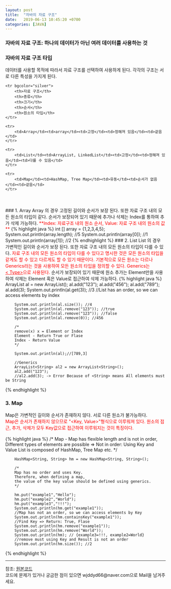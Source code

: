 ```yaml
---
layout: post
title:  "자바의 자료 구조"
date:   2019-06-13 10:45:20 +0700
categories: [JAVA]
---
```


### 자바의 자료 구조: 하나의 데이터가 아닌 여러 데이터를 사용하는 것
### 자바의 자료 구조 타입
데이터를 사용할 목적에 따라서 자료 구조를 선택하여 사용하게 된다. 각각의 구조는 서로 다른 특성을 가지게 된다.  
<table align="center">

	<tr bgcolor="silver">	
		<th>자료 구조</th>
		<th>종류</th>
		<th>크기</th>
		<th>순서</th>
		<th>원소의 타입</th>
	</tr>
	
	<tr>
		<td>Array</td><td>array</td><td>고정</td><td>정해져 있음</td><td>같음</td>
	</tr>
	
	<tr>
		<td>List</td><td>ArrayList, LinkedList</td><td>고정</td><td>정해져 있음</td><td>다를 수 있음</td>
	</tr>
	
	<tr>
		<td>Map</td><td>HashMap, Tree Map</td><td>유동</td><td>순서가 없음</td><td>같음</td>
	</tr>

</table>
<br>
### 1. Array
Array 의 경우 고정된 길이와 순서가 보장 된다. 또한 자료 구조 내의 모든 원소의 타입이 같다.  
순서가 보장되어 있기 때문에 추가나 삭제는 Index를 통하여 추가 삭제 가능하다.  
<span style ="color: red">**Index: 자료구조 내의 원소 순서, Value: 자료 구조 내의 원소의 값**</span>
{% highlight java %}
		int [] array = {1,2,3,4,5};
		System.out.println(array.length); //5
		System.out.println(array[0]); //1
		System.out.println(array[1]); //2
{% endhighlight %}
### 2. List
List 의 경우 가변적인 길이와 순서가 보장 된다. 또한 자료 구조 내의 모든 원소의 타입이 다를 수 있다.  
<span style ="color: red">자료 구조 내의 모든 원소의 타입이 다를 수 있다고 명시한 것은 모든 원소의 타입을 같게도 할 수 있고 다르게도 할 수 있기 때문이다.</span>  
<span style ="color: red">기본적으로 모든 원소는 다르나 Generics라는 것을 사용하여 모든 원소의 타입을 정의할 수 있다. Generics는 <u>  <br><
Type></u>으로 사용된다.</span>  
순서가 보장되어 있기 때문에 원소 추가는 Element만을 사용하여 삭제는 Element 혹은 Value로 접근하여 삭제 가능하다.  
{% highlight java %}
		ArrayList al = new ArrayList();
		al.add("123");
		al.add("456");
		al.add("789");
		al.add(3);
		System.out.println(al.get(3)); //3
		//List has an order, so we can access elements by index
		
		System.out.println(al.size()); //4
		System.out.println(al.remove("123")); //true
		System.out.println(al.remove("123")); //false
		System.out.println(al.remove(0)); //456
		
		/*
		remove(x) x = Element or Index
		Element - Return True or Flase
		Index - Return Value
		*/		
		
		System.out.println(al);//[789,3]
		
		//Generics
		ArrayList<String> al2 = new ArrayList<String>();
		al2.add("123");
		//al2.add(3); -> Error Because of <String> means All elements must be String
{% endhighlight %}
### 3. Map
Map은 가변적인 길이와 순서가 존재하지 않다. 서로 다른 원소가 불가능하다.  
<span style ="color: red">Map은 순서가 존재하지 않으므로 "<Key, Value>"형식으로 이루워져 있다. 원소의 접근, 추가, 삭제가 모두 Key값으로 접근하여 이루워지는 것이 특징이다.</span>  
<br>
{% highlight java %}
		/*
		Map - Map has flexible length and is not in order, 
		Different types of elements are possible
		=> Not in order: Using Key and Value
		List is composed of HashMap, Tree Map etc.
		*/

		HashMap<String, String> hm = new HashMap<String, String>();
		
		/*
		Map has no order and uses Key.
		Therefore, when defining a map, 
		the value of the key value should be defined using generics.
		*/
	
		hm.put("example1","Hello");
		hm.put("example2","World");
		hm.put("example3","!!!");
		System.out.println(hm.get("example1"));
		//Map has not an order, so we can access elements by Key
		System.out.println(hm.containsKey("example1"));
		//Find Key => Return: True, Flase
		System.out.println(hm.remove("example1"));
		System.out.println(hm.remove("World"));
		System.out.println(hm); // {example3=!!!, example2=World}
		//remove must using Key and Result is not an order
		System.out.println(hm.size()); //2
{% endhighlight %}
<br>
<hr>
참조: <a href="https://github.com/wjddyd66/JAVA/blob/master/Basic/Type2.java">원본코드</a><br>
코드에 문제가 있거나 궁금한 점이 있으면 wjddyd66@naver.com으로  Mail을 남겨주세요.

